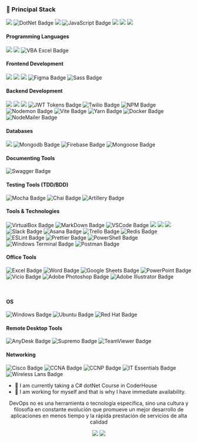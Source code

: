 <h3>
  🚀 Principal Stack
</h3> 
<p>
  <img src="https://img.shields.io/badge/C%23-4B32C3?style=for-the-badge&logo=csharp&logoColor=white">
  <img src="https://img.shields.io/badge/DotNet-4B32C3?style=for-the-badge" alt="DotNet  Badge">
  <img src="https://img.shields.io/badge/Visual_Studio-5C2D91?style=for-the-badge&logo=visual%20studio&logoColor=white">
  <img src="https://img.shields.io/badge/javascript-%23323330.svg?style=for-the-badge&logo=javascript&logoColor=%23F7DF1E" alt="JavaScript Badge">
  <img src="https://img.shields.io/badge/React-20232A?style=for-the-badge&logo=react&logoColor=61DAFB">
  <img src="https://img.shields.io/badge/Node.js-339933?style=for-the-badge&logo=nodedotjs&logoColor=white">
  <img src="https://img.shields.io/badge/Visual_Studio_Code-0078D4?style=for-the-badge&logo=visual%20studio%20code&logoColor=white">
</p>

<h4>Programming Languages</h4>
<p>
   <img src="https://img.shields.io/badge/C%23-4B32C3?style=for-the-badge&logo=csharp&logoColor=white">
   <img src="https://img.shields.io/badge/JavaScript-F7DF1E?style=for-the-badge&logo=javascript&logoColor=black">
   <img src="https://img.shields.io/badge/VBA%20Excel-47A248?style=for-the-badge" alt="VBA Excel Badge">
</p>
<h4>Frontend Development</h4>
<p>
  <img src="https://img.shields.io/badge/HTML5-E34F26?style=for-the-badge&logo=html5&logoColor=white">
  <img src="https://img.shields.io/badge/CSS3-1572B6?style=for-the-badge&logo=css3&logoColor=white">
  <img src="https://img.shields.io/badge/React-20232A?style=for-the-badge&logo=react&logoColor=61DAFB">
  <img src="https://img.shields.io/badge/Figma-F24E1E?logo=figma&logoColor=fff&style=for-the-badge" alt="Figma Badge">
  <img src="https://img.shields.io/badge/Sass-C69?logo=sass&logoColor=fff&style=for-the-badge" alt="Sass Badge">
</p>

<h4>Backend Development</h4>
<p>
  <img src="https://img.shields.io/badge/Node.js-339933?style=for-the-badge&logo=nodedotjs&logoColor=white">
  <img src="https://img.shields.io/badge/Express.js-000000?style=for-the-badge&logo=express&logoColor=white">
  <img src="https://img.shields.io/badge/Socket.io-black?style=for-the-badge&logo=socket.io&badgeColor=010101">
  <img src="https://img.shields.io/badge/JWT-black?style=for-the-badge&logo=JSON%20web%20tokens" alt="JWT Tokens Badge">
  <img src="https://img.shields.io/badge/Twilio-F22F46?logo=twilio&logoColor=fff&style=for-the-badge" alt="Twilio Badge">
  <img src="https://img.shields.io/badge/NPM-%23CB3837.svg?style=for-the-badge&logo=npm&logoColor=white" alt="NPM Badge">
  <img src="https://img.shields.io/badge/NODEMON-%23323330.svg?style=for-the-badge&logo=nodemon&logoColor=%BBDEAD" alt="Nodemon Badge">
  <img src="https://img.shields.io/badge/vite-%23646CFF.svg?style=for-the-badge&logo=vite&logoColor=white" alt="Vite Badge">
  <img src="https://img.shields.io/badge/yarn-%232C8EBB.svg?style=for-the-badge&logo=yarn&logoColor=white" alt="Yarn Badge">
  <img src="https://img.shields.io/badge/docker-%230db7ed.svg?style=for-the-badge&logo=docker&logoColor=white" alt="Docker Badge">
  <img src="https://img.shields.io/badge/NodeMailer-%232C8EBB?style=for-the-badge" alt="NodeMailer Badge">

</p>
<h4>Databases</h4>
<p>
  <img src="https://img.shields.io/badge/Microsoft%20SQL%20Server-CC2927?style=for-the-badge&logo=microsoft%20sql%20server&logoColor=white">
  <img src="https://img.shields.io/badge/MongoDB-47A248.svg?style=for-the-badge&logo=MongoDB&logoColor=white" alt="Mongodb Badge">
  <img src="https://img.shields.io/badge/Firebase-FFCA28?logo=firebase&logoColor=000&style=for-the-badge" alt="Firebase Badge">
  <img src="https://img.shields.io/badge/Mongoose-880000.svg?style=for-the-badge&logo=Mongoose&logoColor=white" alt="Mongoose Badge">
</p>
<h4>Documenting Tools</h4>
<P>
<img src="https://img.shields.io/badge/Swagger-85EA2D?logo=swagger&logoColor=000&style=for-the-badge" alt="Swagger Badge">
</P>
<h4>Testing Tools (TDD/BDD)</h4>
<P>
<img src="https://img.shields.io/badge/Mocha-8D6748?logo=mocha&logoColor=fff&style=for-the-badge" alt="Mocha Badge">
<img src="https://img.shields.io/badge/Chai-A30701?logo=chai&logoColor=fff&style=for-the-badge" alt="Chai Badge">
<img src="https://img.shields.io/badge/Artillery-20232A?style=for-the-badge&" alt="Artillery Badge">

</P>
<h4>Tools & Technologies</h4>
<p>
  <img src="https://img.shields.io/badge/VirtualBox-183A61?logo=virtualbox&logoColor=fff&style=for-the-badge" alt="VirtualBox Badge">
  <img src="https://img.shields.io/badge/markdown-%23000000.svg?style=for-the-badge&logo=markdown&logoColor=white" alt="MarkDown Badge">
  <img src="https://img.shields.io/badge/Visual%20Studio%20Code-0078d7.svg?style=for-the-badge&logo=visual-studio-code&logoColor=white" alt="VSCode Badge">
  <img src="https://img.shields.io/badge/Git-F05032?style=for-the-badge&logo=git&logoColor=white">
  <img src="https://img.shields.io/badge/GitHub-100000?style=for-the-badge&logo=github&logoColor=white">
  <img src="https://img.shields.io/badge/Notion-000000?style=for-the-badge&logo=notion&logoColor=white">
  <img src="https://img.shields.io/badge/Slack-4A154B?logo=slack&logoColor=fff&style=for-the-badge" alt="Slack Badge">
  <img src="https://img.shields.io/badge/Asana-F06A6A?logo=asana&logoColor=fff&style=for-the-badge" alt="Asana Badge">
  <img src="https://img.shields.io/badge/Trello-0052CC?logo=trello&logoColor=fff&style=for-the-badge" alt="Trello Badge">
  <img src="https://img.shields.io/badge/Redis-DC382D?logo=redis&logoColor=fff&style=for-the-badge" alt="Redis Badge">
  <img src="https://img.shields.io/badge/ESLint-4B32C3?logo=eslint&logoColor=fff&style=for-the-badge" alt="ESLint Badge">
  <img src="https://img.shields.io/badge/Prettier-1A2C34?logo=prettier&logoColor=F7BA3E&style=for-the-badge" alt="Prettier Badge">
  <img src="https://img.shields.io/badge/PowerShell-5391FE?logo=powershell&logoColor=fff&style=for-the-badge" alt="PowerShell Badge">
  <img src="https://img.shields.io/badge/Windows%20Terminal-4D4D4D?logo=windowsterminal&logoColor=fff&style=for-the-badge" alt="Windows Terminal Badge">
  <img src="https://img.shields.io/badge/Postman-FF6C37?logo=postman&logoColor=fff&style=for-the-badge" alt="Postman Badge">
</p>
<h4>Office Tools </h4>
<p>
<img src="https://img.shields.io/badge/Microsoft_Excel-217346?style=for-the-badge&logo=microsoft-excel&logoColor=white&style=for-the-badge" alt="Excel Badge">
<img src="https://img.shields.io/badge/Microsoft_Word-2B579A?style=for-the-badge&logo=microsoft-word&logoColor=white&style=for-the-badge" alt="Word Badge">
<img src="https://img.shields.io/badge/Google%20Sheets-34A853?style=for-the-badge&logo=google-sheets&logoColor=white&style=for-the-badge" alt="Google Sheets Badge">
<img src="https://img.shields.io/badge/Microsoft_PowerPoint-B7472A?style=for-the-badge&logo=microsoft-powerpoint&logoColor=white&style=for-the-badge" alt="PowerPoint Badge">
<img src="https://img.shields.io/badge/Microsoft_Visio-3955A3?style=for-the-badge&logo=microsoft-visio&logoColor=white&style=for-the-badge" alt="Vicio Badge">
<img src="https://img.shields.io/badge/Adobe%20Photoshop-31A8FF?logo=adobephotoshop&logoColor=fff&style=plastic" alt="Adobe Photoshop Badge">
<img src="https://img.shields.io/badge/Adobe%20Illustrator-FF9A00?logo=adobeillustrator&logoColor=fff&style=plastic" alt="Adobe Illustrator Badge">
</p>
</br>
<h4>OS  
</h4>
<p>
  <img src="https://img.shields.io/badge/Windows-0078D6?logo=windows&logoColor=fff&style=for-the-badge" alt="Windows Badge">
  <img src="https://img.shields.io/badge/Ubuntu-E95420?logo=ubuntu&logoColor=fff&style=for-the-badge" alt="Ubuntu Badge">
  <img src="https://img.shields.io/badge/Red%20Hat-E00?logo=redhat&logoColor=fff&style=for-the-badge" alt="Red Hat Badge">
</p>
<p>
</p>
<h4>Remote Desktop Tools</h4>
<p>
  <img src="https://img.shields.io/badge/AnyDesk-EF443B?logo=anydesk&logoColor=fff&style=for-the-badge" alt="AnyDesk Badge">
  <img src="https://img.shields.io/badge/Supremo-0078D6?logo=Supremo&logoColor=fff&style=for-the-badge" alt="Supremo Badge">
  <img src="https://img.shields.io/badge/TeamViewer-004680?logo=teamviewer&logoColor=fff&style=for-the-badge" alt="TeamViewer Badge">
</p>
<h4>Networking </h4>
<p>
  <img src="https://img.shields.io/badge/cisco-%23049fd9.svg?style=for-the-badge&logo=cisco&logoColor=black" alt="Cisco Badge">
  <img src="https://img.shields.io/badge/CCNA-%23049fd9.svg?style=for-the-badge&logo=cisco&logoColor=black" alt="CCNA Badge">
  <img src="https://img.shields.io/badge/CCNP-%23049fd9.svg?style=for-the-badge&logo=cisco&logoColor=black" alt="CCNP Badge">
  <img src="https://img.shields.io/badge/IT Essentials-%23049fd9.svg?style=for-the-badge&logo=cisco&logoColor=black" alt="IT Essentials Badge">
  <img src="https://img.shields.io/badge/Wireless Lans-%23049fd9.svg?style=for-the-badge&logo=cisco&logoColor=black" alt="Wireless Lans Badge">
</p>

- 🌱 I am currently taking a C# dotNet Course in CoderHouse
- 🔭 I am working for myself and that is why I have immediate availability.
<div align="center">
<p>DevOps no es una herramienta o tecnología específica, sino una cultura y filosofía en constante evolución que promueve un mejor desarrollo de aplicaciones en menos tiempo y la rápida prestación de servicios de alta calidad</p
  
</div>  
<div align="center">
  <a href = "mailto:ronnie.alvarezc@gmail.com"><img src="https://img.shields.io/badge/Gmail-D14836?style=for-the-badge&logo=gmail&logoColor=white" target="_blank"></a>
  <a href="https://www.linkedin.com/in/ronniealvarezc506" target="_blank"><img src="https://img.shields.io/badge/-LinkedIn-%230077B5?style=for-the-badge&logo=linkedin&logoColor=white" target="_blank"></a> 
</div>

<!--
**RonnieAlvarez/ronnieAlvarez** is a ✨ _special_ ✨ repository because its `README.md` (this file) appears on your GitHub profile.

Here are some ideas to get you started:


- 👯 I’m looking to collaborate on ...
- 🤔 I’m looking for help with ...
- 💬 Ask me about ...
- 📫 How to reach me: ...
- 😄 Pronouns: ...
- ⚡ Fun fact: ...
-->
